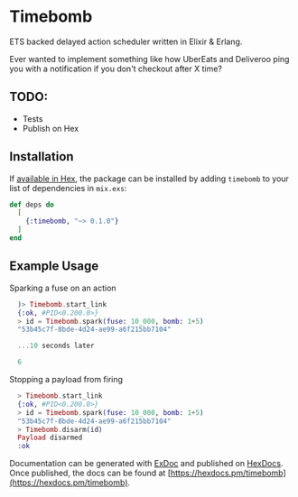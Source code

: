 # Timebomb

ETS backed delayed action scheduler written in Elixir & Erlang.

Ever wanted to implement something like how UberEats and Deliveroo ping you with a notification if you don't checkout after X time?

## TODO:
- Tests
- Publish on Hex

## Installation

If [available in Hex](https://hex.pm/docs/publish), the package can be installed
by adding `timebomb` to your list of dependencies in `mix.exs`:

```elixir
def deps do
  [
    {:timebomb, "~> 0.1.0"}
  ]
end
```

## Example Usage

Sparking a fuse on an action

```elixir
  )> Timebomb.start_link
  {:ok, #PID<0.200.0>}
  > id = Timebomb.spark(fuse: 10_000, bomb: 1+5)
  "53b45c7f-8bde-4d24-ae99-a6f215bb7104"

  ...10 seconds later

  6
```


Stopping a payload from firing

```elixir
  > Timebomb.start_link
  {:ok, #PID<0.200.0>}
  > id = Timebomb.spark(fuse: 10_000, bomb: 1+5)
  "53b45c7f-8bde-4d24-ae99-a6f215bb7104"
  > Timebomb.disarm(id)
  Payload disarmed
  :ok
```


Documentation can be generated with [ExDoc](https://github.com/elixir-lang/ex_doc)
and published on [HexDocs](https://hexdocs.pm). Once published, the docs can
be found at [https://hexdocs.pm/timebomb](https://hexdocs.pm/timebomb).
